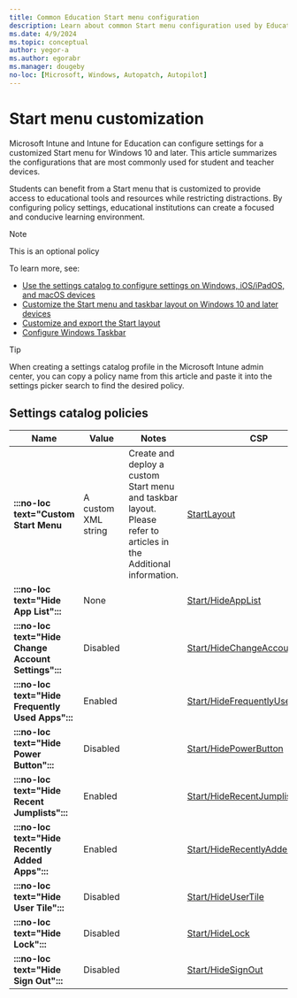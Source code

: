 ```yaml
---
title: Common Education Start menu configuration
description: Learn about common Start menu configuration used by Education organizations in Intune.
ms.date: 4/9/2024
ms.topic: conceptual
author: yegor-a
ms.author: egorabr
ms.manager: dougeby
no-loc: [Microsoft, Windows, Autopatch, Autopilot]
---
```


# Start menu customization

Microsoft Intune and Intune for Education can configure settings for a customized Start menu for Windows 10 and later. This article summarizes the configurations that are most commonly used for student and teacher devices.

Students can benefit from a Start menu that is customized to provide access to educational tools and resources while restricting distractions. By configuring policy settings, educational institutions can create a focused and conducive learning environment.

> [!NOTE]
> This is an optional policy

To learn more, see:

- [Use the settings catalog to configure settings on Windows, iOS/iPadOS, and macOS devices](/mem/intune/configuration/settings-catalog)
- [Customize the Start menu and taskbar layout on Windows 10 and later devices](/windows/configuration/start/windows-10-start-layout-options-and-policies)
- [Customize and export the Start layout](/en-us/windows/configuration/start/customize-and-export-start-layout)
- [Configure Windows Taskbar](/en-us/windows/configuration/taskbar/?pivots=windows-11)

> [!TIP]
> When creating a settings catalog profile in the Microsoft Intune admin center, you can copy a policy name from this article and paste it into the settings picker search to find the desired policy.

## Settings catalog policies

| **Name** | **Value** | **Notes** | **CSP** |
|---|---|---|---|
| **:::no-loc text="Custom Start Menu** | A custom XML string | Create and deploy a custom Start menu and taskbar layout. Please refer to articles in the Additional information. | [StartLayout](/windows/client-management/mdm/policy-csp-start) |
| **:::no-loc text="Hide App List":::** | None | | [Start/HideAppList](/windows/client-management/mdm/policy-csp-start#hideapplist) |
| **:::no-loc text="Hide Change Account Settings":::** | Disabled | | [Start/HideChangeAccountSettings](/windows/client-management/mdm/policy-csp-start#hidechangeaccountsettings) |
| **:::no-loc text="Hide Frequently Used Apps":::** | Enabled | | [Start/HideFrequentlyUsedApps](/windows/client-management/mdm/policy-csp-start#hidefrequentlyusedapps) |
| **:::no-loc text="Hide Power Button":::** | Disabled | | [Start/HidePowerButton](/windows/client-management/mdm/policy-csp-start#hidepowerbutton) |
| **:::no-loc text="Hide Recent Jumplists":::** | Enabled | | [Start/HideRecentJumplists](/windows/client-management/mdm/policy-csp-start#hiderecentjumplists) |
| **:::no-loc text="Hide Recently Added Apps":::** | Enabled | | [Start/HideRecentlyAddedApps](/windows/client-management/mdm/policy-csp-start#hiderecentlyaddedapps) |
| **:::no-loc text="Hide User Tile":::** | Disabled | | [Start/HideUserTile](/windows/client-management/mdm/policy-csp-start#hideusertile) |
| **:::no-loc text="Hide Lock":::** | Disabled | | [Start/HideLock](/windows/client-management/mdm/policy-csp-start#hidelock) |
| **:::no-loc text="Hide Sign Out":::** | Disabled | | [Start/HideSignOut](/windows/client-management/mdm/policy-csp-start#hidesignout) |
